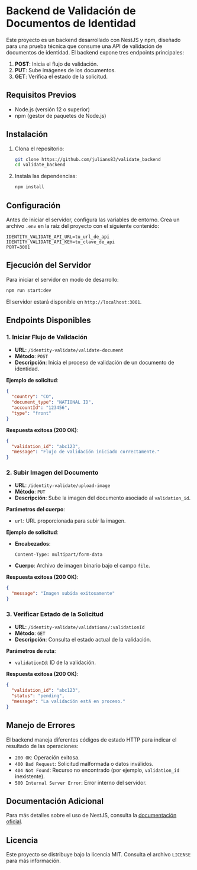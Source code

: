 # Backend de Validación de Documentos de Identidad

Este proyecto es un backend desarrollado con NestJS y npm, diseñado para una prueba técnica que consume una API de validación de documentos de identidad. El backend expone tres endpoints principales:

1. **POST**: Inicia el flujo de validación.
2. **PUT**: Sube imágenes de los documentos.
3. **GET**: Verifica el estado de la solicitud.

## Requisitos Previos

- Node.js (versión 12 o superior)
- npm (gestor de paquetes de Node.js)

## Instalación

1. Clona el repositorio:

   ```bash
   git clone https://github.com/julians83/validate_backend
   cd validate_backend
   ```

2. Instala las dependencias:

   ```bash
   npm install
   ```

## Configuración

Antes de iniciar el servidor, configura las variables de entorno. Crea un archivo `.env` en la raíz del proyecto con el siguiente contenido:

```env
IDENTITY_VALIDATE_API_URL=tu_url_de_api
IDENTITY_VALIDATE_API_KEY=tu_clave_de_api
PORT=3001
```

## Ejecución del Servidor

Para iniciar el servidor en modo de desarrollo:

```bash
npm run start:dev
```

El servidor estará disponible en `http://localhost:3001`.

## Endpoints Disponibles

### 1. Iniciar Flujo de Validación

- **URL**: `/identity-validate/validate-document`
- **Método**: `POST`
- **Descripción**: Inicia el proceso de validación de un documento de identidad.

**Ejemplo de solicitud**:

```json
{
  "country": "CO",
  "document_type": "NATIONAL ID",
  "accountId": "123456",
  "type": "front"
}
```

**Respuesta exitosa (200 OK)**:

```json
{
  "validation_id": "abc123",
  "message": "Flujo de validación iniciado correctamente."
}
```

### 2. Subir Imagen del Documento

- **URL**: `/identity-validate/upload-image`
- **Método**: `PUT`
- **Descripción**: Sube la imagen del documento asociado al `validation_id`.

**Parámetros del cuerpo**:

- `url`: URL proporcionada para subir la imagen.

**Ejemplo de solicitud**:

- **Encabezados**:

  ```
  Content-Type: multipart/form-data
  ```

- **Cuerpo**: Archivo de imagen binario bajo el campo `file`.

**Respuesta exitosa (200 OK)**:

```json
{
  "message": "Imagen subida exitosamente"
}
```

### 3. Verificar Estado de la Solicitud

- **URL**: `/identity-validate/validations/:validationId`
- **Método**: `GET`
- **Descripción**: Consulta el estado actual de la validación.

**Parámetros de ruta**:

- `validationId`: ID de la validación.

**Respuesta exitosa (200 OK)**:

```json
{
  "validation_id": "abc123",
  "status": "pending",
  "message": "La validación está en proceso."
}
```

## Manejo de Errores

El backend maneja diferentes códigos de estado HTTP para indicar el resultado de las operaciones:

- `200 OK`: Operación exitosa.
- `400 Bad Request`: Solicitud malformada o datos inválidos.
- `404 Not Found`: Recurso no encontrado (por ejemplo, `validation_id` inexistente).
- `500 Internal Server Error`: Error interno del servidor.

## Documentación Adicional

Para más detalles sobre el uso de NestJS, consulta la [documentación oficial](https://docs.nestjs.com/).

## Licencia

Este proyecto se distribuye bajo la licencia MIT. Consulta el archivo `LICENSE` para más información. 